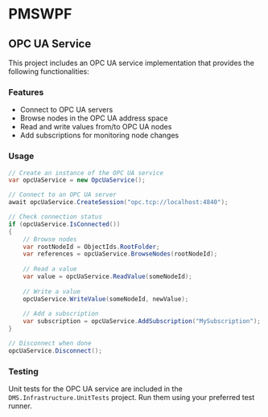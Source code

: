 # PMSWPF

## OPC UA Service

This project includes an OPC UA service implementation that provides the following functionalities:

### Features
- Connect to OPC UA servers
- Browse nodes in the OPC UA address space
- Read and write values from/to OPC UA nodes
- Add subscriptions for monitoring node changes

### Usage

```csharp
// Create an instance of the OPC UA service
var opcUaService = new OpcUaService();

// Connect to an OPC UA server
await opcUaService.CreateSession("opc.tcp://localhost:4840");

// Check connection status
if (opcUaService.IsConnected())
{
    // Browse nodes
    var rootNodeId = ObjectIds.RootFolder;
    var references = opcUaService.BrowseNodes(rootNodeId);
    
    // Read a value
    var value = opcUaService.ReadValue(someNodeId);
    
    // Write a value
    opcUaService.WriteValue(someNodeId, newValue);
    
    // Add a subscription
    var subscription = opcUaService.AddSubscription("MySubscription");
}

// Disconnect when done
opcUaService.Disconnect();
```

### Testing

Unit tests for the OPC UA service are included in the `DMS.Infrastructure.UnitTests` project. Run them using your preferred test runner.
